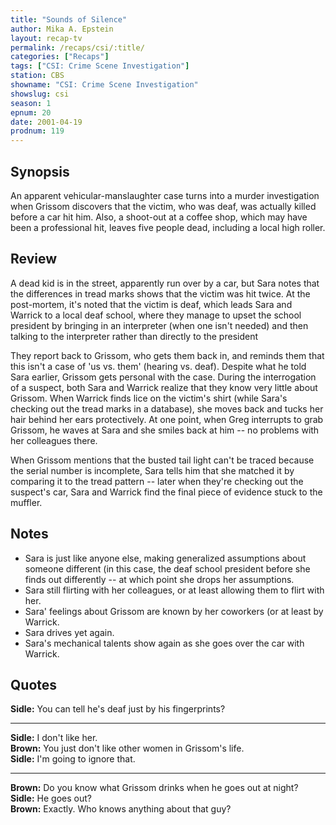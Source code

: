 ```yaml
---
title: "Sounds of Silence"
author: Mika A. Epstein
layout: recap-tv
permalink: /recaps/csi/:title/
categories: ["Recaps"]
tags: ["CSI: Crime Scene Investigation"]
station: CBS
showname: "CSI: Crime Scene Investigation"
showslug: csi
season: 1
epnum: 20
date: 2001-04-19
prodnum: 119  
---
```


## Synopsis

An apparent vehicular-manslaughter case turns into a murder investigation when Grissom discovers that the victim, who was deaf, was actually killed before a car hit him. Also, a shoot-out at a coffee shop, which may have been a professional hit, leaves five people dead, including a local high roller.

## Review

A dead kid is in the street, apparently run over by a car, but Sara notes that the differences in tread marks shows that the victim was hit twice. At the post-mortem, it's noted that the victim is deaf, which leads Sara and Warrick to a local deaf school, where they manage to upset the school president by bringing in an interpreter (when one isn't needed) and then talking to the interpreter rather than directly to the president

They report back to Grissom, who gets them back in, and reminds them that this isn't a case of 'us vs. them' (hearing vs. deaf). Despite what he told Sara earlier, Grissom gets personal with the case. During the interrogation of a suspect, both Sara and Warrick realize that they know very little about Grissom. When Warrick finds lice on the victim's shirt (while Sara's checking out the tread marks in a database), she moves back and tucks her hair behind her ears protectively. At one point, when Greg interrupts to grab Grissom, he waves at Sara and she smiles back at him -- no problems with her colleagues there.

When Grissom mentions that the busted tail light can't be traced because the serial number is incomplete, Sara tells him that she matched it by comparing it to the tread pattern -- later when they're checking out the suspect's car, Sara and Warrick find the final piece of evidence stuck to the muffler.

## Notes

* Sara is just like anyone else, making generalized assumptions about someone different (in this case, the deaf school president before she finds out differently -- at which point she drops her assumptions.  
* Sara still flirting with her colleagues, or at least allowing them to flirt with her.  
* Sara' feelings about Grissom are known by her coworkers (or at least by Warrick.  
* Sara drives yet again.  
* Sara's mechanical talents show again as she goes over the car with Warrick.

## Quotes

**Sidle:** You can tell he's deaf just by his fingerprints?  

- - -

**Sidle:** I don't like her.  
**Brown:** You just don't like other women in Grissom's life.  
**Sidle:** I'm going to ignore that.  

- - -

**Brown:** Do you know what Grissom drinks when he goes out at night?  
**Sidle:** He goes out?  
**Brown:** Exactly. Who knows anything about that guy?

